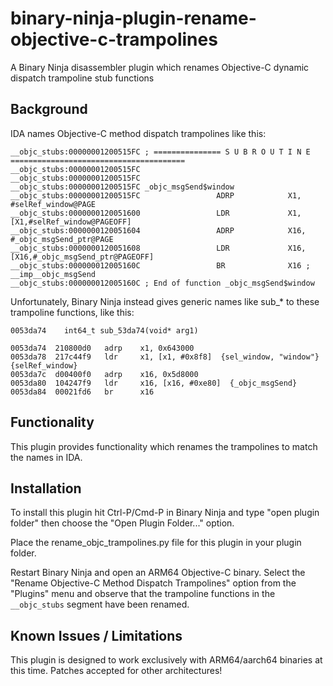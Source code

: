 # binary-ninja-plugin-rename-objective-c-trampolines
A Binary Ninja disassembler plugin which renames Objective-C dynamic dispatch trampoline stub functions

## Background
IDA names Objective-C method dispatch trampolines like this:
```
__objc_stubs:00000001200515FC ; =============== S U B R O U T I N E =======================================
__objc_stubs:00000001200515FC
__objc_stubs:00000001200515FC
__objc_stubs:00000001200515FC _objc_msgSend$window                   
__objc_stubs:00000001200515FC                 ADRP            X1, #selRef_window@PAGE
__objc_stubs:0000000120051600                 LDR             X1, [X1,#selRef_window@PAGEOFF]
__objc_stubs:0000000120051604                 ADRP            X16, #_objc_msgSend_ptr@PAGE
__objc_stubs:0000000120051608                 LDR             X16, [X16,#_objc_msgSend_ptr@PAGEOFF]
__objc_stubs:000000012005160C                 BR              X16 ; __imp__objc_msgSend
__objc_stubs:000000012005160C ; End of function _objc_msgSend$window
```

Unfortunately, Binary Ninja instead gives generic names like sub_* to these trampoline functions, like this:
```
0053da74    int64_t sub_53da74(void* arg1)

0053da74  210800d0   adrp    x1, 0x643000
0053da78  217c44f9   ldr     x1, [x1, #0x8f8]  {sel_window, "window"}  {selRef_window}
0053da7c  d00400f0   adrp    x16, 0x5d8000
0053da80  104247f9   ldr     x16, [x16, #0xe80]  {_objc_msgSend}
0053da84  00021fd6   br      x16
```

## Functionality
This plugin provides functionality which renames the trampolines to match the names in IDA.

## Installation

To install this plugin hit Ctrl-P/Cmd-P in Binary Ninja and type "open plugin folder" then choose the "Open Plugin Folder..." option.

Place the rename_objc_trampolines.py file for this plugin in your plugin folder.

Restart Binary Ninja and open an ARM64 Objective-C binary. Select the "Rename Objective-C Method Dispatch Trampolines" option from the "Plugins" menu and observe that the trampoline functions in the `__objc_stubs` segment have been renamed.

## Known Issues / Limitations

This plugin is designed to work exclusively with ARM64/aarch64 binaries at this time. Patches accepted for other architectures!

